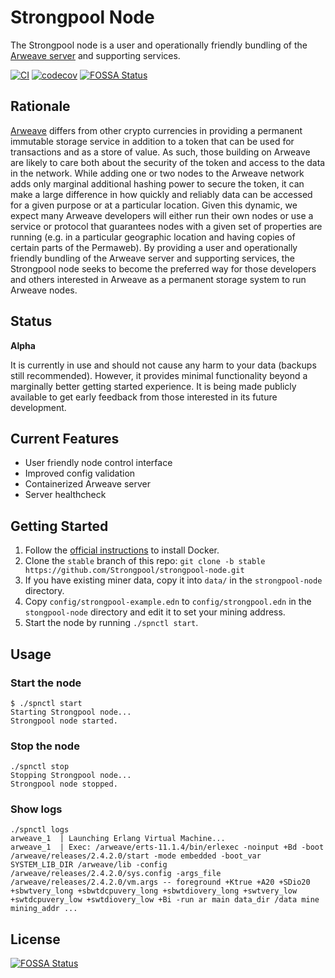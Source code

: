 # Strongpool Node

The Strongpool node is a user and operationally friendly bundling of the
[Arweave server](https://github.com/ArweaveTeam/arweave) and supporting
services.

[![CI](https://github.com/Strongpool/strongpool-node/actions/workflows/ci.yml/badge.svg)](https://github.com/Strongpool/strongpool-node/actions/workflows/ci.yml)
[![codecov](https://codecov.io/gh/Strongpool/strongpool-node/branch/main/graph/badge.svg?token=J4W4BGZ6KK)](https://codecov.io/gh/Strongpool/strongpool-node)
[![FOSSA Status](https://app.fossa.com/api/projects/git%2Bgithub.com%2FStrongpool%2Fstrongpool-node.svg?type=shield)](https://app.fossa.com/projects/git%2Bgithub.com%2FStrongpool%2Fstrongpool-node?ref=badge_shield)

## Rationale

[Arweave](https://www.arweave.org/) differs from other crypto currencies in
providing a permanent immutable storage service in addition to a token that can
be used for transactions and as a store of value. As such, those building on
Arweave are likely to care both about the security of the token and access to
the data in the network.  While adding one or two nodes to the Arweave network
adds only marginal additional hashing power to secure the token, it can make a
large difference in how quickly and reliably data can be accessed for a given
purpose or at a particular location. Given this dynamic, we expect many Arweave
developers will either run their own nodes or use a service or protocol that
guarantees nodes with a given set of properties are running (e.g. in a
particular geographic location and having copies of certain parts of the
Permaweb). By providing a user and operationally friendly bundling of the
Arweave server and supporting services, the Strongpool node seeks to become the
preferred way for those developers and others interested in Arweave as a
permanent storage system to run Arweave nodes.

## Status

**Alpha**

It is currently in use and should not cause any harm to your data (backups still
recommended). However, it provides minimal functionality beyond a marginally
better getting started experience. It is being made publicly available to get
early feedback from those interested in its future development.

## Current Features

- User friendly node control interface
- Improved config validation
- Containerized Arweave server
- Server healthcheck

## Getting Started

1. Follow the [official instructions](https://docs.docker.com/engine/install/) to install Docker.
2. Clone the `stable` branch of this repo: `git clone -b stable https://github.com/Strongpool/strongpool-node.git`
3. If you have existing miner data, copy it into `data/` in the `strongpool-node` directory.
4. Copy `config/strongpool-example.edn` to `config/strongpool.edn` in the `stongpool-node` directory and edit it to set your mining address.
5. Start the node by running `./spnctl start`.

## Usage

### Start the node

```
$ ./spnctl start
Starting Strongpool node...
Strongpool node started.
```

### Stop the node

```
./spnctl stop
Stopping Strongpool node...
Strongpool node stopped.
```

### Show logs

```
./spnctl logs
arweave_1  | Launching Erlang Virtual Machine...
arweave_1  | Exec: /arweave/erts-11.1.4/bin/erlexec -noinput +Bd -boot /arweave/releases/2.4.2.0/start -mode embedded -boot_var SYSTEM_LIB_DIR /arweave/lib -config /arweave/releases/2.4.2.0/sys.config -args_file /arweave/releases/2.4.2.0/vm.args -- foreground +Ktrue +A20 +SDio20 +sbwtvery_long +sbwtdcpuvery_long +sbwtdiovery_long +swtvery_low +swtdcpuvery_low +swtdiovery_low +Bi -run ar main data_dir /data mine mining_addr ...
```


## License
[![FOSSA Status](https://app.fossa.com/api/projects/git%2Bgithub.com%2FStrongpool%2Fstrongpool-node.svg?type=large)](https://app.fossa.com/projects/git%2Bgithub.com%2FStrongpool%2Fstrongpool-node?ref=badge_large)